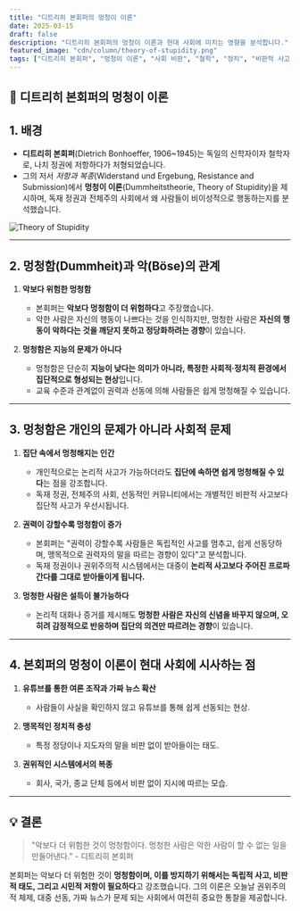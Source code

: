 ```yaml
---
title: "디트리히 본회퍼의 멍청이 이론"
date: 2025-03-15
draft: false
description: "디트리히 본회퍼의 멍청이 이론과 현대 사회에 미치는 영향을 분석합니다."
featured_image: "cdn/column/theory-of-stupidity.png"
tags: ["디트리히 본회퍼", "멍청이 이론", "사회 비판", "철학", "정치", "비판적 사고"]
---
```


## 🧠 디트리히 본회퍼의 멍청이 이론

## 1. 배경

- **디트리히 본회퍼**(Dietrich Bonhoeffer, 1906~1945)는 독일의 신학자이자 철학자로, 나치 정권에 저항하다가 처형되었습니다.
- 그의 저서 *저항과 복종*(Widerstand und Ergebung, Resistance and Submission)에서 **멍청이 이론**(Dummheitstheorie, Theory of Stupidity)을 제시하며, 독재 정권과 전체주의 사회에서 왜 사람들이 비이성적으로 행동하는지를 분석했습니다.

![Theory of Stupidity](https://blog.plura.io/cdn/column/theory-of-stupidity.png)
<!--more-->

---

## 2. 멍청함(Dummheit)과 악(Böse)의 관계

1) **악보다 위험한 멍청함**  
   - 본회퍼는 **악보다 멍청함이 더 위험하다**고 주장했습니다.  
   - 악한 사람은 자신의 행동이 나쁘다는 것을 인식하지만, 멍청한 사람은 **자신의 행동이 악하다는 것을 깨닫지 못하고 정당화하려는 경향**이 있습니다.

2) **멍청함은 지능의 문제가 아니다**  
   - 멍청함은 단순히 **지능이 낮다는 의미가 아니라, 특정한 사회적·정치적 환경에서 집단적으로 형성되는 현상**입니다.  
   - 교육 수준과 관계없이 권력과 선동에 의해 사람들은 쉽게 멍청해질 수 있습니다.

---

## 3. 멍청함은 개인의 문제가 아니라 사회적 문제

1) **집단 속에서 멍청해지는 인간**  
   - 개인적으로는 논리적 사고가 가능하더라도 **집단에 속하면 쉽게 멍청해질 수 있다**는 점을 강조합니다.  
   - 독재 정권, 전체주의 사회, 선동적인 커뮤니티에서는 개별적인 비판적 사고보다 집단적 사고가 우선시됩니다.

2) **권력이 강할수록 멍청함이 증가**  
   - 본회퍼는 "권력이 강할수록 사람들은 독립적인 사고를 멈추고, 쉽게 선동당하며, 맹목적으로 권력자의 말을 따르는 경향이 있다"고 분석합니다.  
   - 독재 정권이나 권위주의적 시스템에서는 대중이 **논리적 사고보다 주어진 프로파간다를 그대로 받아들이게 됩니다.**

3) **멍청한 사람은 설득이 불가능하다**  
   - 논리적 대화나 증거를 제시해도 **멍청한 사람은 자신의 신념을 바꾸지 않으며, 오히려 감정적으로 반응하며 집단의 의견만 따르려는 경향**이 있습니다.

---

## 4. 본회퍼의 멍청이 이론이 현대 사회에 시사하는 점

1) **유튜브를 통한 여론 조작과 가짜 뉴스 확산**  
   - 사람들이 사실을 확인하지 않고 유튜브를 통해 쉽게 선동되는 현상.

2) **맹목적인 정치적 충성**  
   - 특정 정당이나 지도자의 말을 비판 없이 받아들이는 태도.

3) **권위적인 시스템에서의 복종**  
   - 회사, 국가, 종교 단체 등에서 비판 없이 지시에 따르는 모습.

---

## 💡 결론

> "악보다 더 위험한 것이 멍청함이다. 멍청한 사람은 악한 사람이 할 수 없는 일을 만들어낸다." - 디트리히 본회퍼

본회퍼는 악보다 더 위험한 것이 **멍청함이며, 이를 방지하기 위해서는 독립적 사고, 비판적 태도, 그리고 시민적 저항이 필요하다**고 강조했습니다. 그의 이론은 오늘날 권위주의적 체제, 대중 선동, 가짜 뉴스가 문제 되는 사회에서 여전히 중요한 통찰을 제공합니다.
